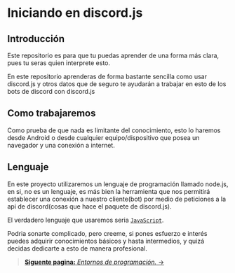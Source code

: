 # Iniciando en discord.js
## Introducción
Este repositorio es para que tu puedas aprender de una forma más clara, pues tu seras quien interprete esto.

En este repositorio aprenderas de forma bastante sencilla como usar discord.js y otros datos que de seguro te ayudarán a trabajar en esto de los bots de discord con discord.js

## Como trabajaremos
Como prueba de que nada es limitante del conocimiento, esto lo haremos desde Android o desde cualquier equipo/dispositivo que posea un navegador y una conexión a internet.

## Lenguaje
En este proyecto utilizaremos un lenguaje de programación llamado node.js, en si, no es un lenguaje, es más bien la herramienta que nos permitirá establecer una conexión a nuestro cliente(bot) por medio de peticiones a la api de discord(cosas que hace el paquete de discord.js).

El verdadero lenguaje que usaremos seria [`JavaScript`](https://developer.mozilla.org/es/docs/Web/JavaScript).

Podria sonarte complicado, pero creeme, si pones esfuerzo e interés puedes adquirir conocimientos básicos y hasta intermedios, y quizá decidas dedicarte a esto de manera profesional.

> [**Siguente pagina:** _Entornos de programación._ →](https://github.com/k1-1960/Iniciando-en-discord.js/blob/main/introduction/IDE.md)
